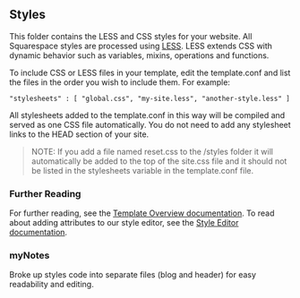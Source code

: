 Styles
------

This folder contains the LESS and CSS styles for your website. All Squarespace styles are processed using [LESS](http://lesscss.org/). LESS extends CSS with dynamic behavior such as variables, mixins, operations and functions.

To include CSS or LESS files in your template, edit the template.conf and list the files in the order you wish to include them. For example:

    "stylesheets" : [ "global.css", "my-site.less", "another-style.less" ]

All stylesheets added to the template.conf in this way will be compiled and served as one CSS file automatically. You do not need to add any stylesheet links to the HEAD section of your site.

> NOTE: If you add a file named reset.css to the /styles folder it will automatically be added to the top of the site.css file and it should not be listed in the stylesheets variable in the template.conf file.

### Further Reading

For further reading, see the [Template Overview documentation](https://developers.squarespace.com/template-overview/). To read about adding attributes to our style editor, see the [Style Editor documentation](https://developers.squarespace.com/style-editor/).


### myNotes

Broke up styles code into separate files (blog and header) for easy readability and editing.